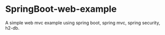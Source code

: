 # SpringBoot-web-example
A simple web mvc example using spring boot, spring mvc, spring security, h2-db.

